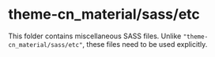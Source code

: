 # theme-cn_material/sass/etc

This folder contains miscellaneous SASS files. Unlike `"theme-cn_material/sass/etc"`, these files
need to be used explicitly.
